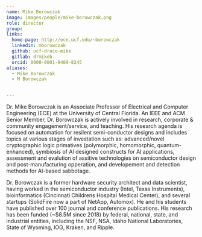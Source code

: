 ```yaml
---
name: Mike Borowczak
image: images/people/mike-borowczak.png
role: director
group: 
links:
  home-page: http://ece.ucf.edu/~borowczak
  linkedin: mborowczak
  github: ucf-draco-mike
  gitlab: drmikeb
  orcid: 0000-0001-9409-8245
aliases:
  - Mike Borowczak
  - M Borowczak


---
```


Dr. Mike Borowczak is an Associate Professor of Electrical and Computer Engineering (ECE) at the University of Central Florida. An IEEE and ACM Senior Member, Dr. Borowczak is actively involved in research, corporate & community engagement/service, and teaching. His research agenda is focused on automation for resilent semi-conductor designs and includes topics at various stages of investation such as:  advanced/novel cryptographic logic primatives (polymorphic, homomorphic, quantum-enhanced), symbiosis of AI designed constructs for AI applications, assessment and evalution of assitive technologies on  semiconductor design and post-manufacturing opperation, and developement and detection methods for AI-based sabbotage. 

Dr. Borowczak is a former hardware security architect and data scientist, having worked in the semiconductor industry (Intel, Texas Instruments), bioinformatics (Cincinnati Childrens Hospital Medical Center), and several startups (SolidFire now a part of NetApp, Automox).  He and his students have published over 100 journal and conference publications. His research has been funded (~$8.5M since 2018) by federal, national, state, and industrial entities, including the NSF, NSA, Idaho National Laboratories, State of Wyoming, IOG, Kraken, and Ripple.

